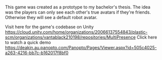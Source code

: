 This game was created as a prototype to my bachelor's thesis. The idea was the players can only see each other's true avatars if they're friends. Otherwise they will see a default robot avatar.

Visit here for the game's codebase on Unity https://cloud.unity.com/home/organizations/20066137554843/plastic-scm/organizations/vantablack210198/repositories/MultiPresence
Click here to watch a quick demo https://deakin.au.panopto.com/Panopto/Pages/Viewer.aspx?id=505c4025-a263-4216-bb7c-b162017f8bf0
